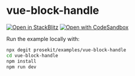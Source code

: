 # vue-block-handle

[![Open in StackBlitz](https://developer.stackblitz.com/img/open_in_stackblitz.svg)](https://stackblitz.com/github/prosekit/examples/tree/master/vue-block-handle)
[![Open with CodeSandbox](https://assets.codesandbox.io/github/button-edit-lime.svg)](https://codesandbox.io/p/sandbox/github/prosekit/examples/tree/master/vue-block-handle)

Run the example locally with:

```bash
npx degit prosekit/examples/vue-block-handle
cd vue-block-handle
npm install
npm run dev
```
